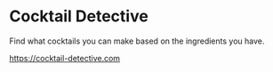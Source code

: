 # Cocktail Detective

Find what cocktails you can make based on the ingredients you have.

https://cocktail-detective.com